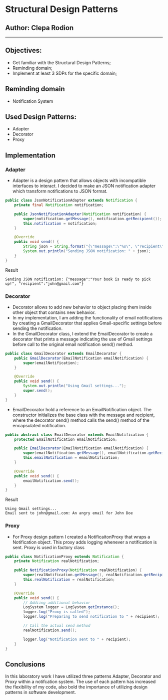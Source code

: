 # Structural Design Patterns


## Author: Clepa Rodion

----

## Objectives:

* Get familiar with the Structural Design Patterns;
* Reminding domain;
* Implement at least 3 SDPs for the specific domain;

## Reminding domain
- Notification System

## Used Design Patterns:
- Adapter
- Decorator
- Proxy


## Implementation
### Adapter
* Adapter is a design pattern that allows objects with incompatible interfaces to interact. I decided to make an JSON notification adapter which transform notifications to JSON format.

```java
public class JsonNotificationAdapter extends Notification {
    private final Notification notification;

    public JsonNotificationAdapter(Notification notification) {
        super(notification.getMessage(), notification.getRecipient());
        this.notification = notification;
    }

    @Override
    public void send() {
        String json = String.format("{\"message\":\"%s\", \"recipient\":\"%s\"}", message, recipient);
        System.out.println("Sending JSON notification: " + json);
    }
}
```

Result
```
Sending JSON notification: {"message":"Your book is ready to pick up!", "recipient":"john@gmail.com"}
```

### Decorator
* Decorator allows to add new behavior to object placing them inside other object that contains new behavior.
* In my implementation, I am adding the functionality of email notifications by creating a GmailDecorator that applies Gmail-specific settings before sending the notification.
* In the GmailDecorator class, I extend the EmailDecorator to create a decorator that prints a message indicating the use of Gmail settings before call to the original email notification send() method.

```java
public class GmailDecorator extends EmailDecorator {
    public GmailDecorator(EmailNotification emailNotification) {
        super(emailNotification);
    }

    @Override
    public void send() {
        System.out.println("Using Gmail settings...");
        super.send();
    }
}
```

* EmailDecorator hold a reference to an EmailNotification object. The constructor initializes the base class with the message and recipient, where the decorator send() method calls the send() method of the encapsulated notification.
```java
public abstract class EmailDecorator extends EmailNotification {
    protected EmailNotification emailNotification;

    public EmailDecorator(EmailNotification emailNotification) {
        super(emailNotification.getMessage(), emailNotification.getRecipient());
        this.emailNotification = emailNotification;
    }

    @Override
    public void send() {
        emailNotification.send();
    }
}
```

Result
```
Using Gmail settings...
Email sent to john@gmail.com: An angry email for John Doe
```

### Proxy
* For Proxy design pattern I created a NotificaitonProxy that wraps a Notification object. This proxy adds logging whenever a notification is sent. Proxy is used in factory class
```java
public class NotificationProxy extends Notification {
    private Notification realNotification;

    public NotificationProxy(Notification realNotification) {
        super(realNotification.getMessage(), realNotification.getRecipient());
        this.realNotification = realNotification;
    }

    @Override
    public void send() {
        // Addiing additional behavior
        LogSystem logger = LogSystem.getInstance();
        logger.log("Proxy is called");
        logger.log("Preparing to send notification to " + recipient);

        // Call the actual send method
        realNotification.send();

        logger.log("Notification sent to " + recipient);
    }
}
```

## Conclusions
In this laboratory work I have utilized three patterns Adapter, Decorator and Proxy within a notifcation system. The use of each pattern has increased the flexibility of my code, also bold the importance of utilizing design patterns in software development.  